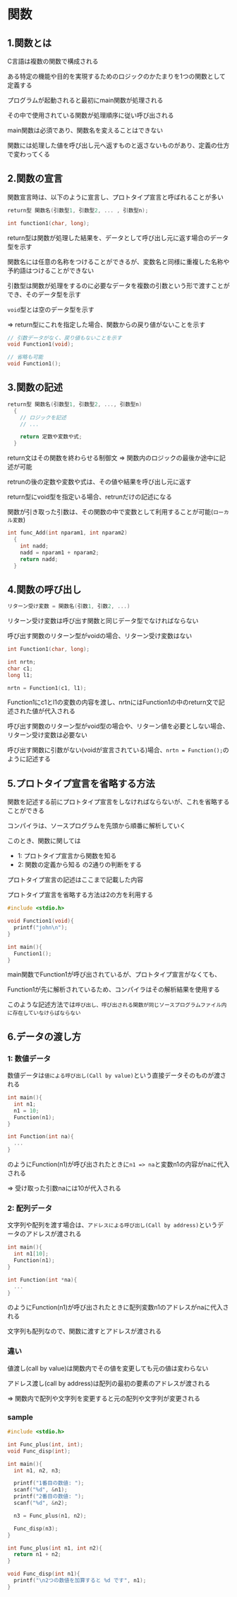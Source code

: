 # 関数

## 1.関数とは
C言語は複数の関数で構成される

ある特定の機能や目的を実現するためのロジックのかたまりを1つの関数として定義する

プログラムが起動されると最初にmain関数が処理される

その中で使用されている関数が処理順序に従い呼び出される

main関数は必須であり、関数名を変えることはできない

関数には処理した値を呼び出し元へ返すものと返さないものがあり、定義の仕方で変わってくる

## 2.関数の宣言
関数宣言時は、以下のように宣言し、プロトタイプ宣言と呼ばれることが多い
```c
return型 関数名(引数型1, 引数型2, ... , 引数型n);

int function1(char, long);
```
return型は関数が処理した結果を、データとして呼び出し元に返す場合のデータ型を示す

関数名には任意の名称をつけることができるが、変数名と同様に重複した名称や予約語はつけることができない

引数型は関数が処理をするのに必要なデータを複数の引数という形で渡すことができ、そのデータ型を示す

`void`型とは空のデータ型を示す

=> return型にこれを指定した場合、関数からの戻り値がないことを示す
```c
// 引数データがなく、戻り値もないことを示す
void Function1(void);

// 省略も可能
void Function1();
```

## 3.関数の記述
```c
return型 関数名(引数型1, 引数型2, ..., 引数型n)
  {
    // ロジックを記述
    // ...

    return 定数や変数や式;
  }
```
return文はその関数を終わらせる制御文 => 関数内のロジックの最後か途中に記述が可能

retrunの後の定数や変数や式は、その値や結果を呼び出し元に返す

return型にvoid型を指定いる場合、retrunだけの記述になる

関数が引き取った引数は、その関数の中で変数として利用することが可能(`ローカル変数`)

```c
int func_Add(int nparam1, int nparam2)
  {
    int nadd;
    nadd = nparam1 + nparam2;
    return nadd;
  }
```

## 4.関数の呼び出し
```c
リターン受け変数 = 関数名(引数1, 引数2, ...)
```
リターン受け変数は呼び出す関数と同じデータ型でなければならない

呼び出す関数のリターン型がvoidの場合、リターン受け変数はない

```c
int Function1(char, long);

int nrtn;
char c1;
long l1;

nrtn = Function1(c1, l1);
```
Function1にc1とl1の変数の内容を渡し、nrtnにはFunction1の中のreturn文で記述された値が代入される

呼び出す関数のリターン型がvoid型の場合や、リターン値を必要としない場合、リターン受け変数は必要ない

呼び出す関数に引数がない(voidが宣言されている)場合、`nrtn = Function();`のように記述する

## 5.プロトタイプ宣言を省略する方法
関数を記述する前にプロトタイプ宣言をしなければならないが、これを省略することができる

コンパイラは、ソースプログラムを先頭から順番に解析していく

このとき、関数に関しては
- 1: プロトタイプ宣言から関数を知る
- 2: 関数の定義から知る
の2通りの判断をする

プロトタイプ宣言の記述はここまで記載した内容

プロトタイプ宣言を省略する方法は2の方を利用する
```c
#include <stdio.h>

void Function1(void){
  printf("john\n");
}

int main(){
  Function1();
}

```
main関数でFunction1が呼び出されているが、プロトタイプ宣言がなくても、

Function1が先に解析されているため、コンパイラはその解析結果を使用する

このような記述方法では`呼び出し、呼び出される関数が同じソースプログラムファイル内に存在していなけらばならない`

## 6.データの渡し方

### 1: 数値データ
数値データは`値による呼び出し(Call by value)`という直接データそのものが渡される
```c
int main(){
  int n1;
  n1 = 10;
  Function(n1);
}

int Function(int na){
  ...
}
```
のようにFunction(n1)が呼び出されたときに`n1 => na`と変数n1の内容がnaに代入される

=> 受け取った引数naには10が代入される

### 2: 配列データ
文字列や配列を渡す場合は、`アドレスによる呼び出し(Call by address)`というデータのアドレスが渡される
```c
int main(){
  int n1[10];
  Function(n1);
}

int Function(int *na){
  ...
}
```
のようにFunction(n1)が呼び出されたときに配列変数n1のアドレスがnaに代入される

文字列も配列なので、関数に渡すとアドレスが渡される

### 違い
値渡し(call by value)は関数内でその値を変更しても元の値は変わらない

アドレス渡し(call by address)は配列の最初の要素のアドレスが渡される

=> 関数内で配列や文字列を変更すると元の配列や文字列が変更される

### sample
```c
#include <stdio.h>

int Func_plus(int, int);
void Func_disp(int);

int main(){
  int n1, n2, n3;

  printf("1番目の数値: ");
  scanf("%d", &n1);
  printf("2番目の数値: ");
  scanf("%d", &n2);

  n3 = Func_plus(n1, n2);

  Func_disp(n3);
}

int Func_plus(int n1, int n2){
  return n1 + n2;
}

void Func_disp(int n1){
  printf("\n2つの数値を加算すると %d です", n1);
}
```

